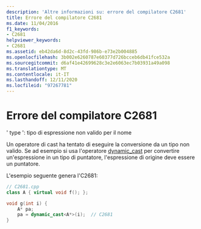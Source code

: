 ```yaml
---
description: 'Altre informazioni su: errore del compilatore C2681'
title: Errore del compilatore C2681
ms.date: 11/04/2016
f1_keywords:
- C2681
helpviewer_keywords:
- C2681
ms.assetid: eb42da6d-8d2c-43fd-986b-e73e2b004885
ms.openlocfilehash: 3b002e6260787e60377d726bcceb6db41fce532a
ms.sourcegitcommit: d6af41e42699628c3e2e6063ec7b03931a49a098
ms.translationtype: MT
ms.contentlocale: it-IT
ms.lasthandoff: 12/11/2020
ms.locfileid: "97267781"
---
```

# <a name="compiler-error-c2681"></a>Errore del compilatore C2681

' type ': tipo di espressione non valido per il nome

Un operatore di cast ha tentato di eseguire la conversione da un tipo non valido. Se ad esempio si usa l'operatore [dynamic_cast](../../cpp/dynamic-cast-operator.md) per convertire un'espressione in un tipo di puntatore, l'espressione di origine deve essere un puntatore.

L'esempio seguente genera l'C2681:

```cpp
// C2681.cpp
class A { virtual void f(); };

void g(int i) {
    A* pa;
    pa = dynamic_cast<A*>(i);  // C2681
}
```
